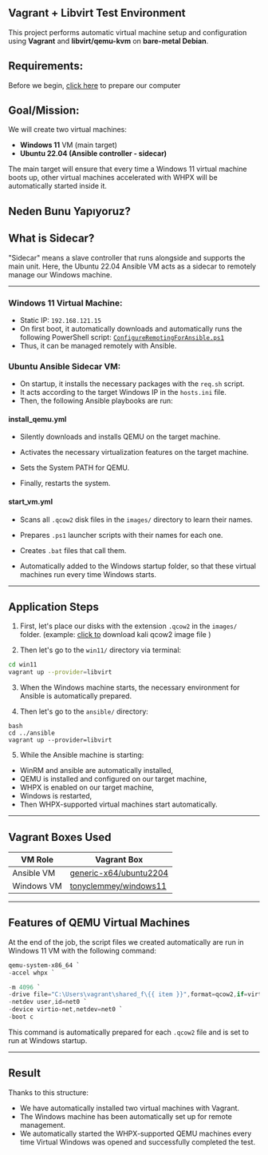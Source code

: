 ## Vagrant + Libvirt Test Environment

This project performs automatic virtual machine setup and configuration using **Vagrant** and **libvirt/qemu-kvm** on **bare-metal Debian**.



## Requirements:

Before we begin, [click here](https://github.com/ReqwerT/labenv/blob/main/libvirt/Installation_steps.md) to prepare our computer

## Goal/Mission:

We will create two virtual machines:

- **Windows 11** VM (main target)
- **Ubuntu 22.04 (Ansible controller - sidecar)**

The main target will ensure that every time a Windows 11 virtual machine boots up, other virtual machines accelerated with WHPX will be automatically started inside it.

## Neden Bunu Yapıyoruz?

## What is Sidecar?

"Sidecar" means a slave controller that runs alongside and supports the main unit. Here, the Ubuntu 22.04 Ansible VM acts as a sidecar to remotely manage our Windows machine.

---

### Windows 11 Virtual Machine:

- Static IP: `192.168.121.15`
- On first boot, it automatically downloads and automatically runs the following PowerShell script: 
[`ConfigureRemotingForAnsible.ps1`](https://raw.githubusercontent.com/ansible/ansible-documentation/devel/examples/scripts/ConfigureRemotingForAnsible.ps1)
- Thus, it can be managed remotely with Ansible.

### Ubuntu Ansible Sidecar VM:

- On startup, it installs the necessary packages with the `req.sh` script.
- It acts according to the target Windows IP in the `hosts.ini` file.
- Then, the following Ansible playbooks are run:

#### install_qemu.yml

- Silently downloads and installs QEMU on the target machine.
- Activates the necessary virtualization features on the target machine.

- Sets the System PATH for QEMU.

- Finally, restarts the system.

#### start_vm.yml

- Scans all `.qcow2` disk files in the `images/` directory to learn their names.

- Prepares `.ps1` launcher scripts with their names for each one.

- Creates `.bat` files that call them.

- Automatically added to the Windows startup folder, so that these virtual machines run every time Windows starts.
---

## Application Steps

1. First, let's place our disks with the extension `.qcow2` in the `images/` folder. (example: [click to](https://cdimage.kali.org/kali-2025.1c/kali-linux-2025.1c-qemu-amd64.7z) download kali qcow2 image file )

2. Then let's go to the `win11/` directory via terminal:

```bash
cd win11
vagrant up --provider=libvirt
```

3. When the Windows machine starts, the necessary environment for Ansible is automatically prepared.

4. Then let's go to the `ansible/` directory:

```
bash
cd ../ansible
vagrant up --provider=libvirt
```

5. While the Ansible machine is starting:
- WinRM and ansible are automatically installed,
- QEMU is installed and configured on our target machine,
- WHPX is enabled on our target machine,
- Windows is restarted,
- Then WHPX-supported virtual machines start automatically.

---

## Vagrant Boxes Used

| VM Role | Vagrant Box |
|--------------|--------------------------|
| Ansible VM | [generic-x64/ubuntu2204](https://portal.cloud.hashicorp.com/vagrant/discover/generic-x64/ubuntu2204) |
| Windows VM | [tonyclemmey/windows11](https://portal.cloud.hashicorp.com/vagrant/discover/tonyclemmey/windows11) |

---

## Features of QEMU Virtual Machines

At the end of the job, the script files we created automatically are run in Windows 11 VM with the following command:

```powershell
qemu-system-x86_64 `
-accel whpx `

-m 4096 `
-drive file="C:\Users\vagrant\shared_f\{{ item }}",format=qcow2,if=virtio `
-netdev user,id=net0 `
-device virtio-net,netdev=net0 `
-boot c
```

This command is automatically prepared for each `.qcow2` file and is set to run at Windows startup.

---

## Result

Thanks to this structure:

- We have automatically installed two virtual machines with Vagrant.
- The Windows machine has been automatically set up for remote management.
- We automatically started the WHPX-supported QEMU machines every time Virtual Windows was opened and successfully completed the test.
